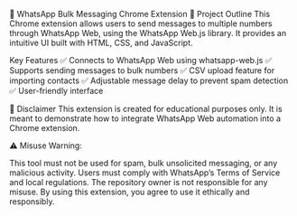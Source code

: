 🚀 WhatsApp Bulk Messaging Chrome Extension
📌 Project Outline
This Chrome extension allows users to send messages to multiple numbers through WhatsApp Web, using the WhatsApp Web.js library. It provides an intuitive UI built with HTML, CSS, and JavaScript.

Key Features
✅ Connects to WhatsApp Web using whatsapp-web.js
✅ Supports sending messages to bulk numbers
✅ CSV upload feature for importing contacts
✅ Adjustable message delay to prevent spam detection
✅ User-friendly interface

🚨 Disclaimer
This extension is created for educational purposes only. It is meant to demonstrate how to integrate WhatsApp Web automation into a Chrome extension.

⚠️ Misuse Warning:

This tool must not be used for spam, bulk unsolicited messaging, or any malicious activity.
Users must comply with WhatsApp’s Terms of Service and local regulations.
The repository owner is not responsible for any misuse.
By using this extension, you agree to use it ethically and responsibly.

